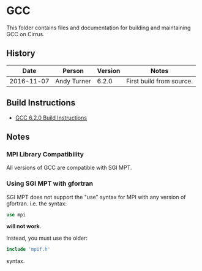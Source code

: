 GCC
===

This folder contains files and documentation for building and maintaining GCC on Cirrus.

History
-------

Date | Person | Version | Notes
---- | -------|---------|------
2016-11-07 | Andy Turner | 6.2.0 | First build from source.

Build Instructions
------------------

* [GCC 6.2.0 Build Instructions](build_gcc_6.md)

Notes
-----

### MPI Library Compatibility

All versions of GCC are compatible with SGI MPT.

### Using SGI MPT with gfortran

SGI MPT does not support the "use" syntax for MPI with any version of gfortran.
i.e. the syntax:

```fortran
use mpi
```

**will not work**.

Instead, you must use the older:

```fortran
include 'mpif.h'
```

syntax.

